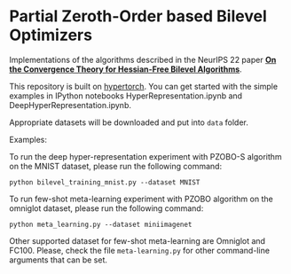 # Partial Zeroth-Order based Bilevel Optimizers
Implementations of the algorithms described in the NeurIPS 22 paper [**On the Convergence Theory for Hessian-Free Bilevel Algorithms**](https://arxiv.org/abs/2110.07004). 

This repository is built on [hypertorch](https://github.com/prolearner/hypertorch). 
You can get started with the simple examples in IPython notebooks HyperRepresentation.ipynb and DeepHyperRepresentation.ipynb. 

Appropriate datasets will be downloaded and put into `data` folder. 

Examples:

To run the deep hyper-representation experiment with PZOBO-S algorithm on the MNIST dataset, please run the following command: 
```
python bilevel_training_mnist.py --dataset MNIST 
```
To run few-shot meta-learning experiment with PZOBO algorithm on the omniglot dataset, please run the following command: 
```
python meta_learning.py --dataset miniimagenet
```
Other supported dataset for few-shot meta-learning are Omniglot and FC100. Please, check the file `meta-learning.py` for other command-line arguments that can be set. 
